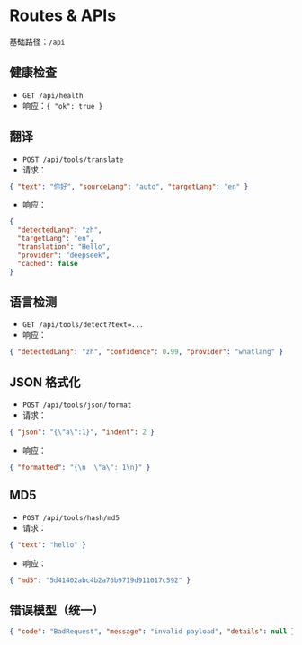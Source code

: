 # Routes & APIs

基础路径：`/api`

## 健康检查

- `GET /api/health`
- 响应：`{ "ok": true }`

## 翻译

- `POST /api/tools/translate`
- 请求：
```json
{ "text": "你好", "sourceLang": "auto", "targetLang": "en" }
```
- 响应：
```json
{
  "detectedLang": "zh",
  "targetLang": "en",
  "translation": "Hello",
  "provider": "deepseek",
  "cached": false
}
```

## 语言检测

- `GET /api/tools/detect?text=...`
- 响应：
```json
{ "detectedLang": "zh", "confidence": 0.99, "provider": "whatlang" }
```

## JSON 格式化

- `POST /api/tools/json/format`
- 请求：
```json
{ "json": "{\"a\":1}", "indent": 2 }
```
- 响应：
```json
{ "formatted": "{\n  \"a\": 1\n}" }
```

## MD5

- `POST /api/tools/hash/md5`
- 请求：
```json
{ "text": "hello" }
```
- 响应：
```json
{ "md5": "5d41402abc4b2a76b9719d911017c592" }
```

## 错误模型（统一）

```json
{ "code": "BadRequest", "message": "invalid payload", "details": null }
```

